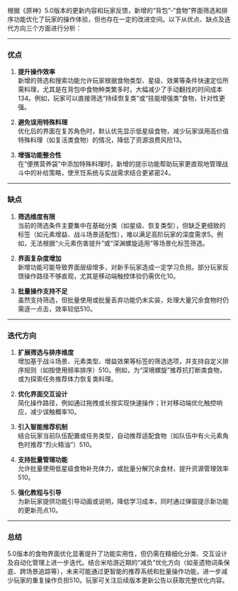 根据《原神》5.0版本的更新内容和玩家反馈，新增的“背包”-“食物”界面筛选和排序功能优化了玩家的操作体验，但也存在一定的改进空间。以下从优点、缺点及迭代方向三个方面进行分析：

---

### **优点**

1. **提升操作效率**  
    新增的筛选和搜索功能允许玩家根据食物类型、星级、效果等条件快速定位所需料理，尤其是在背包中食物种类繁多时，大幅减少了手动翻找的时间成本134。例如，玩家可以直接筛选“持续恢复类”或“技能增强类”食物，针对性更强。
    
2. **避免误用特殊料理**  
    优化后的界面在复苏角色时，默认优先显示低星级食物，减少玩家误用高价值特殊料理（如复活类食物）的情况，降低了资源浪费风险13。
    
3. **增强功能整合性**  
    在“便携营养袋”中添加特殊料理时，新增的提示功能帮助玩家更直观地管理战斗中的补给策略，使烹饪系统与实战需求结合更紧密24。
    

---

### **缺点**

1. **筛选维度有限**  
    当前的筛选条件主要集中在基础分类（如星级、恢复类型），但缺乏更细致的标签（如元素增益、战斗场景适配性），难以满足高阶玩家的深度需求5。例如，无法根据“火元素伤害提升”或“深渊螺旋适用”等场景化标签筛选。
    
2. **界面复杂度增加**  
    新增功能可能导致界面层级增多，对新手玩家造成一定学习负担。部分玩家反馈操作路径不够直观，尤其是移动端触控体验仍需优化10。
    
3. **批量操作支持不足**  
    虽然支持筛选，但批量使用或批量丢弃功能仍未实装，处理大量冗余食物时仍需逐一点击，效率较低510。
    

---

### **迭代方向**

1. **扩展筛选与排序维度**  
    增加基于战斗场景、元素类型、增益效果等标签的筛选选项，并支持自定义排序规则（如按使用频率排序）510。例如，为“深境螺旋”推荐抗打断类食物，或为探索任务推荐体力恢复类料理。
    
2. **优化界面交互设计**  
    简化操作路径，例如通过拖拽或长按实现快速操作；针对移动端优化触控响应，减少误触概率10。
    
3. **引入智能推荐机制**  
    结合玩家当前队伍配置或任务类型，自动推荐适配食物（如队伍中有火元素角色时推荐“烈火精油”）510。
    
4. **支持批量管理功能**  
    允许批量使用低星级食物补充体力，或批量分解冗余食材，提升资源管理效率510。
    
5. **强化教程与引导**  
    为新玩家提供功能引导动画或说明，降低学习成本，同时通过弹窗提示新功能的更新亮点10。
    

---

### **总结**

5.0版本的食物界面优化显著提升了功能实用性，但仍需在精细化分类、交互设计及自动化管理上进一步迭代。结合米哈游近期的“减负”优化方向（如圣遗物词条保底、跨场景追踪等），未来可能通过更智能的推荐系统和批量操作功能，进一步减少玩家的重复操作负担510。玩家可关注后续版本更新公告以获取完整优化内容。